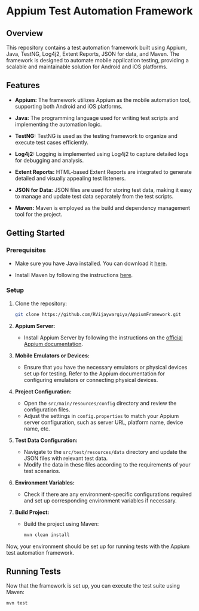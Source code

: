 # Appium Test Automation Framework

## Overview
This repository contains a test automation framework built using Appium, Java, TestNG, Log4j2, Extent Reports, JSON for data, and Maven. The framework is designed to automate mobile application testing, providing a scalable and maintainable solution for Android and iOS platforms.

## Features

- **Appium:** The framework utilizes Appium as the mobile automation tool, supporting both Android and iOS platforms.

- **Java:** The programming language used for writing test scripts and implementing the automation logic.

- **TestNG:** TestNG is used as the testing framework to organize and execute test cases efficiently.

- **Log4j2:** Logging is implemented using Log4j2 to capture detailed logs for debugging and analysis.

- **Extent Reports:** HTML-based Extent Reports are integrated to generate detailed and visually appealing test listeners.

- **JSON for Data:** JSON files are used for storing test data, making it easy to manage and update test data separately from the test scripts.

- **Maven:** Maven is employed as the build and dependency management tool for the project.

## Getting Started

### Prerequisites
- Make sure you have Java installed. You can download it [here](https://www.oracle.com/java/technologies/javase-downloads.html).

- Install Maven by following the instructions [here](https://maven.apache.org/install.html).

### Setup
1. Clone the repository:
   ```bash
   git clone https://github.com/RVijaywargiya/AppiumFramework.git

2. **Appium Server:**
   - Install Appium Server by following the instructions on the [official Appium documentation](http://appium.io/docs/en/about-appium/intro/).

3. **Mobile Emulators or Devices:**
   - Ensure that you have the necessary emulators or physical devices set up for testing. Refer to the Appium documentation for configuring emulators or connecting physical devices.

4. **Project Configuration:**
   - Open the `src/main/resources/config` directory and review the configuration files.
   - Adjust the settings in `config.properties` to match your Appium server configuration, such as server URL, platform name, device name, etc.

5. **Test Data Configuration:**
   - Navigate to the `src/test/resources/data` directory and update the JSON files with relevant test data.
   - Modify the data in these files according to the requirements of your test scenarios.

6. **Environment Variables:**
   - Check if there are any environment-specific configurations required and set up corresponding environment variables if necessary.

7. **Build Project:**
   - Build the project using Maven:
     ```bash
     mvn clean install
     ```

Now, your environment should be set up for running tests with the Appium test automation framework.

## Running Tests

Now that the framework is set up, you can execute the test suite using Maven:

```bash
mvn test
